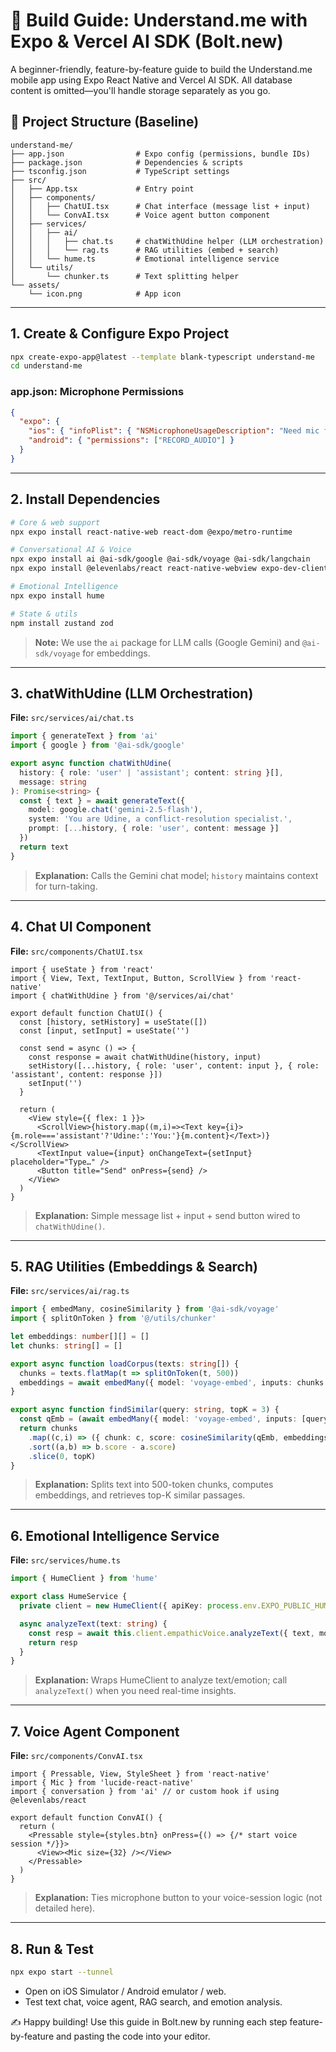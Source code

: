# 🚀 Build Guide: Understand.me with Expo & Vercel AI SDK (Bolt.new)

A beginner-friendly, feature-by-feature guide to build the Understand.me mobile app using Expo React Native and Vercel AI SDK. All database content is omitted—you'll handle storage separately as you go.

## 📂 Project Structure (Baseline)
```
understand-me/
├── app.json                # Expo config (permissions, bundle IDs)
├── package.json            # Dependencies & scripts
├── tsconfig.json           # TypeScript settings
├── src/
│   ├── App.tsx             # Entry point
│   ├── components/
│   │   ├── ChatUI.tsx      # Chat interface (message list + input)
│   │   └── ConvAI.tsx      # Voice agent button component
│   ├── services/
│   │   ├── ai/
│   │   │   ├── chat.ts     # chatWithUdine helper (LLM orchestration)
│   │   │   └── rag.ts      # RAG utilities (embed + search)
│   │   └── hume.ts         # Emotional intelligence service
│   └── utils/
│       └── chunker.ts      # Text splitting helper
└── assets/
    └── icon.png            # App icon
```

---

## 1. Create & Configure Expo Project

```bash
npx create-expo-app@latest --template blank-typescript understand-me
cd understand-me
```

### app.json: Microphone Permissions
```json
{
  "expo": {
    "ios": { "infoPlist": { "NSMicrophoneUsageDescription": "Need mic for voice chat." } },
    "android": { "permissions": ["RECORD_AUDIO"] }
  }
}
```

---

## 2. Install Dependencies

```bash
# Core & web support
npx expo install react-native-web react-dom @expo/metro-runtime

# Conversational AI & Voice
npx expo install ai @ai-sdk/google @ai-sdk/voyage @ai-sdk/langchain
npx expo install @elevenlabs/react react-native-webview expo-dev-client

# Emotional Intelligence
npx expo install hume

# State & utils
npm install zustand zod
```

> **Note:** We use the `ai` package for LLM calls (Google Gemini) and `@ai-sdk/voyage` for embeddings.

---

## 3. chatWithUdine (LLM Orchestration)

**File:** `src/services/ai/chat.ts`
```ts
import { generateText } from 'ai'
import { google } from '@ai-sdk/google'

export async function chatWithUdine(
  history: { role: 'user' | 'assistant'; content: string }[],
  message: string
): Promise<string> {
  const { text } = await generateText({
    model: google.chat('gemini-2.5-flash'),
    system: 'You are Udine, a conflict-resolution specialist.',
    prompt: [...history, { role: 'user', content: message }]
  })
  return text
}
```
> **Explanation:** Calls the Gemini chat model; `history` maintains context for turn-taking.

---

## 4. Chat UI Component

**File:** `src/components/ChatUI.tsx`
```tsx
import { useState } from 'react'
import { View, Text, TextInput, Button, ScrollView } from 'react-native'
import { chatWithUdine } from '@/services/ai/chat'

export default function ChatUI() {
  const [history, setHistory] = useState([])
  const [input, setInput] = useState('')

  const send = async () => {
    const response = await chatWithUdine(history, input)
    setHistory([...history, { role: 'user', content: input }, { role: 'assistant', content: response }])
    setInput('')
  }

  return (
    <View style={{ flex: 1 }}>
      <ScrollView>{history.map((m,i)=><Text key={i}>{m.role==='assistant'?'Udine:':'You:'}{m.content}</Text>)}</ScrollView>
      <TextInput value={input} onChangeText={setInput} placeholder="Type…" />
      <Button title="Send" onPress={send} />
    </View>
  )
}
```
> **Explanation:** Simple message list + input + send button wired to `chatWithUdine()`.

---

## 5. RAG Utilities (Embeddings & Search)

**File:** `src/services/ai/rag.ts`
```ts
import { embedMany, cosineSimilarity } from '@ai-sdk/voyage'
import { splitOnToken } from '@/utils/chunker'

let embeddings: number[][] = []
let chunks: string[] = []

export async function loadCorpus(texts: string[]) {
  chunks = texts.flatMap(t => splitOnToken(t, 500))
  embeddings = await embedMany({ model: 'voyage-embed', inputs: chunks })
}

export async function findSimilar(query: string, topK = 3) {
  const qEmb = (await embedMany({ model: 'voyage-embed', inputs: [query] }))[0]
  return chunks
    .map((c,i) => ({ chunk: c, score: cosineSimilarity(qEmb, embeddings[i]) }))
    .sort((a,b) => b.score - a.score)
    .slice(0, topK)
}
```
> **Explanation:** Splits text into 500-token chunks, computes embeddings, and retrieves top-K similar passages.

---

## 6. Emotional Intelligence Service

**File:** `src/services/hume.ts`
```ts
import { HumeClient } from 'hume'

export class HumeService {
  private client = new HumeClient({ apiKey: process.env.EXPO_PUBLIC_HUME_API_KEY })

  async analyzeText(text: string) {
    const resp = await this.client.empathicVoice.analyzeText({ text, models: ['language'] })
    return resp
  }
}
```
> **Explanation:** Wraps HumeClient to analyze text/emotion; call `analyzeText()` when you need real-time insights.

---

## 7. Voice Agent Component

**File:** `src/components/ConvAI.tsx`
```tsx
import { Pressable, View, StyleSheet } from 'react-native'
import { Mic } from 'lucide-react-native'
import { conversation } from 'ai' // or custom hook if using @elevenlabs/react

export default function ConvAI() {
  return (
    <Pressable style={styles.btn} onPress={() => {/* start voice session */}}>
      <View><Mic size={32} /></View>
    </Pressable>
  )
}
```
> **Explanation:** Ties microphone button to your voice-session logic (not detailed here).

---

## 8. Run & Test

```bash
npx expo start --tunnel
```

- Open on iOS Simulator / Android emulator / web.
- Test text chat, voice agent, RAG search, and emotion analysis.

✍️ Happy building! Use this guide in Bolt.new by running each step feature-by-feature and pasting the code into your editor.
